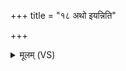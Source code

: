 +++
title = "१८ अथो इयन्निति"

+++
<details><summary>मूलम् (VS)</summary>

अथो॑ इ॒यन्निति॑ ॥
</details>